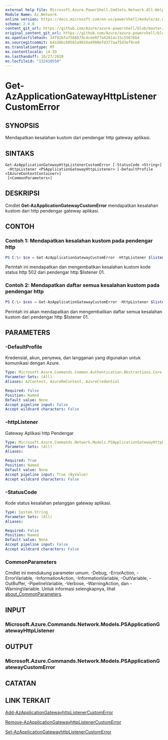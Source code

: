 ```yaml
---
external help file: Microsoft.Azure.PowerShell.Cmdlets.Network.dll-Help.xml
Module Name: Az.Network
online version: https://docs.microsoft.com/en-us/powershell/module/az.network/get-azapplicationgatewayhttplistenercustomerror
schema: 2.0.0
content_git_url: https://github.com/Azure/azure-powershell/blob/master/src/Network/Network/help/Get-AzApplicationGatewayHttpListenerCustomError.md
original_content_git_url: https://github.com/Azure/azure-powershell/blob/master/src/Network/Network/help/Get-AzApplicationGatewayHttpListenerCustomError.md
ms.openlocfilehash: 34f92bfa7566679c4cee9f7a4281ac15c55676b4
ms.sourcegitcommit: b4a38bcb0501a9016a4998efd377aa75d3ef9ce8
ms.translationtype: MT
ms.contentlocale: id-ID
ms.lasthandoff: 10/27/2020
ms.locfileid: "132410550"
---
```

# Get-AzApplicationGatewayHttpListenerCustomError

## SYNOPSIS
Mendapatkan kesalahan kustom dari pendengar http gateway aplikasi.

## SINTAKS

```
Get-AzApplicationGatewayHttpListenerCustomError [-StatusCode <String>]
 -HttpListener <PSApplicationGatewayHttpListener> [-DefaultProfile <IAzureContextContainer>]
 [<CommonParameters>]
```

## DESKRIPSI
Cmdlet **Get-AzApplicationGatewayCustomError** mendapatkan kesalahan kustom dari http pendengar gateway aplikasi.

## CONTOH

### Contoh 1: Mendapatkan kesalahan kustom pada pendengar http
```powershell
PS C:\> $ce = Get-AzApplicationGatewayCustomError -HttpListener $listener01 -StatusCode HttpStatus502
```

Perintah ini mendapatkan dan mengembalikan kesalahan kustom kode status http 502 dari pendengar http $listener 01.

### Contoh 2: Mendapatkan daftar semua kesalahan kustom pada pendengar http
```powershell
PS C:\> $ces = Get-AzApplicationGatewayCustomError -HttpListener $listener01
```

Perintah ini akan mendapatkan dan mengembalikan daftar semua kesalahan kustom dari pendengar http $listener 01.

## PARAMETERS

### -DefaultProfile
Kredensial, akun, penyewa, dan langganan yang digunakan untuk komunikasi dengan Azure.

```yaml
Type: Microsoft.Azure.Commands.Common.Authentication.Abstractions.Core.IAzureContextContainer
Parameter Sets: (All)
Aliases: AzContext, AzureRmContext, AzureCredential

Required: False
Position: Named
Default value: None
Accept pipeline input: False
Accept wildcard characters: False
```

### -httpListener
Gateway Aplikasi http Pendengar

```yaml
Type: Microsoft.Azure.Commands.Network.Models.PSApplicationGatewayHttpListener
Parameter Sets: (All)
Aliases:

Required: True
Position: Named
Default value: None
Accept pipeline input: True (ByValue)
Accept wildcard characters: False
```

### -StatusCode
Kode status kesalahan pelanggan gateway aplikasi.

```yaml
Type: System.String
Parameter Sets: (All)
Aliases:

Required: False
Position: Named
Default value: None
Accept pipeline input: False
Accept wildcard characters: False
```

### CommonParameters
Cmdlet ini mendukung parameter umum: -Debug, -ErrorAction, -ErrorVariable, -InformationAction, -InformationVariable, -OutVariable, -OutBuffer, -PipelineVariable, -Verbose, -WarningAction, dan -WarningVariable. Untuk informasi selengkapnya, lihat [about_CommonParameters](http://go.microsoft.com/fwlink/?LinkID=113216).

## INPUT

### Microsoft.Azure.Commands.Network.Models.PSApplicationGatewayHttpListener

## OUTPUT

### Microsoft.Azure.Commands.Network.Models.PSApplicationGatewayCustomError

## CATATAN

## LINK TERKAIT

[Add-AzApplicationGatewayhttpListenerCustomError](./Add-AzApplicationGatewayHttpListenerCustomError.md)

[Remove-AzApplicationGatewayhttpListenerCustomError](./Remove-AzApplicationGatewayHttpListenerCustomError.md)

[Set-AzApplicationGatewayhttpListenerCustomError](./Set-AzApplicationGatewayHttpListenerCustomError.md)
